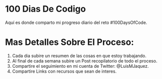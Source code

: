 # 100 Dias De Codigo
Aquí es donde comparto mi progreso diario del reto #100DaysOfCode.

# Mas Detalles Sobre El Proceso:
1. Cada dia subire un resumen de las cosas en que estoy trabajando.
2. Al final de cada semana subire un Post recopilatorio de todo el proceso.
3. Compartire el seguimiento en mi cuenta de Twitter: @LuisMJaquez.
4. Compartire Links con recursos que sean de interes.
